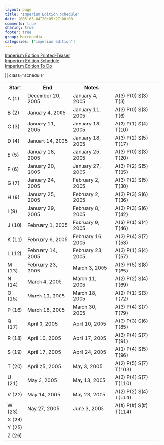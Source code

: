 ```yaml
---
layout: page
title: "Imperium Edition Schedule"
date: 2005-03-04T20:05:27+00:00
comments: true
sharing: true
footer: true
group: Macropedia
categories: ["imperium edition"]
---
```

<div class='row'>
	<div class='col-md-4'><a href='/macropedia/imperium-edition-printed-teaser'>Imperium Edition Printed-Teaser</a></div>
	<div class='col-md-4'><a href='/macropedia/imperium-edition-schedule'>Imperium Edition Schedule</a></div>
	<div class='col-md-4'><a href='/macropedia/imperium-edition-to-do'>Imperium Edition To Do</a></div>
</div>


|| class="schedule"

<table class='table'><tr>
  <th>Start</th>
  <th>End</th>
  <th>Notes</th>
</tr>
<tr>
  <td>A (1)</td>
  <td>December 20, 2005</td>
  <td>January 4, 2005</td>
  <td>A(3) P(0) S(3) T(3)</td>
</tr>
<tr>
  <td>B (2)</td>
  <td>January 4, 2005</td>
  <td>January 11, 2005</td>
  <td>A(3) P(0) S(3) T(6)</td>
</tr>
<tr>
  <td>C (3)</td>
  <td>January 11, 2005</td>
  <td>January 18, 2005</td>
  <td>A(3) P(1) S(4) T(10)</td>
</tr>
<tr>
  <td>D (4)</td>
  <td>Januart 14, 2005</td>
  <td>January 18, 2005</td>
  <td>A(3) P(2) S(5) T(17)</td>
</tr>
<tr>
  <td>E (5)</td>
  <td>January 18, 2005</td>
  <td>January 25, 2005</td>
  <td>A(3) P(0) S(3) T(20)</td>
</tr>
<tr>
  <td>F (6)</td>
  <td>January 20, 2005</td>
  <td>January 27, 2005</td>
  <td>A(3) P(2) S(5) T(25)</td>
</tr>
<tr>
  <td>G (7)</td>
  <td>January 24, 2005</td>
  <td>February 2, 2005</td>
  <td>A(3) P(2) S(5) T(30)</td>
</tr>
<tr>
  <td>H (8)</td>
  <td>January 25, 2005</td>
  <td>February 2, 2005</td>
  <td>A(3) P(3) S(6) T(36)</td>
</tr>
<tr>
  <td>I (9)</td>
  <td>January 29, 2005</td>
  <td>February 8, 2005</td>
  <td>A(3) P(3) S(6) T(42)</td>
</tr>
<tr>
  <td>J (10)</td>
  <td>February 1, 2005</td>
  <td>February 9, 2005</td>
  <td>A(3) P(1) S(4) T(46)</td>
</tr>
<tr>
  <td>K (11)</td>
  <td>February 6, 2005</td>
  <td>February 16, 2005</td>
  <td>A(3) P(4) S(7) T(53)</td>
</tr>
<tr>
  <td>L (12)</td>
  <td>February 14, 2005</td>
  <td>February 23, 2005</td>
  <td>A(3) P(1) S(4) T(57)</td>
</tr>
<tr>
  <td>M (13)</td>
  <td>February 23, 2005</td>
  <td>March 3, 2005</td>
  <td>A(3) P(5) S(8) T(65)</td>
</tr>
<tr>
  <td>N (14)</td>
  <td>March 4, 2005</td>
  <td>March 11, 2005</td>
  <td>A(2) P(2) S(4) T(69)</td>
</tr>
<tr>
  <td>O (15)</td>
  <td>March 12, 2005</td>
  <td>March 18, 2005</td>
  <td>A(2) P(1) S(3) T(72)</td>
</tr>
<tr>
  <td>P (16)</td>
  <td>March 18, 2005</td>
  <td>March 30, 2005</td>
  <td>A(3) P(4) S(7) T(79)</td>
</tr>
<tr>
  <td>Q (17)</td>
  <td>April 3, 2005</td>
  <td>April 10, 2005</td>
  <td>A(3) P(3) S(6) T(85)</td>
</tr>
<tr>
  <td>R (18)</td>
  <td>April 10, 2005</td>
  <td>April 17, 2005</td>
  <td>A(3) P(4) S(7) T(91)</td>
</tr>
<tr>
  <td>S (19)</td>
  <td>April 17, 2005</td>
  <td>April 24, 2005</td>
  <td>A(1) P(4) S(5) T(96)</td>
</tr>
<tr>
  <td>T (20)</td>
  <td>April 25, 2005</td>
  <td>May 3, 2005</td>
  <td>A(2) P(5) S(7) T(103)</td>
</tr>
<tr>
  <td>U (21)</td>
  <td>May 3, 2005</td>
  <td>May 13, 2005</td>
  <td>A(3) P(4) S(7) T(110)</td>
</tr>
<tr>
  <td>V (22)</td>
  <td>May 14, 2005</td>
  <td>May 23, 2005</td>
  <td>A(2) P(2) S(4) T(114)</td>
</tr>
<tr>
  <td>W (23)</td>
  <td>Nay 27, 2005</td>
  <td>June 3, 2005</td>
  <td>A(#) P(#) S(#) T(114)</td>
</tr>
<tr>
  <td>X (24)</td>
  <td></td>
  <td></td>
  <td></td>
</tr>
<tr>
  <td>Y (25)</td>
  <td></td>
  <td></td>
  <td></td>
</tr>
<tr>
  <td>Z (26)</td>
  <td></td>
  <td></td>
  <td></td>
</tr>
</table>